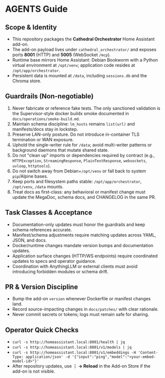 # AGENTS Guide

## Scope & Identity
- This repository packages the **Cathedral Orchestrator** Home Assistant add-on.
- The add-on payload lives under `cathedral_orchestrator/` and exposes ports **8001** (HTTP) and **5005** (WebSocket `/mcp`).
- Runtime base mirrors Home Assistant: Debian Bookworm with a Python virtual environment at `/opt/venv`; application code resides at `/opt/app/orchestrator`.
- Persistent data is mounted at `/data`, including `sessions.db` and the Chroma store.

## Guardrails (Non-negotiable)
1. Never fabricate or reference fake tests. The only sanctioned validation is the Supervisor-style docker buildx smoke documented in `docs/operations/smoke-build.md`.
2. Maintain schema discipline: `lm_hosts` remains `list(url)` and manifests/docs stay in lockstep.
3. Preserve LAN-only posture. Do not introduce in-container TLS termination or WAN exposure.
4. Uphold the single-writer rule for `/data`; avoid multi-writer patterns or background daemons that mutate shared state.
5. Do not "clean up" imports or dependencies required by contract (e.g., `HTTPException`, `StreamingResponse`, `PlainTextResponse`, `websockets`, `uvloop`, `httptools`).
6. Do not switch away from Debian+`/opt/venv` or fall back to system `pip`/Alpine bases.
7. Keep ports and filesystem paths stable: `/opt/app/orchestrator`, `/opt/venv`, `/data` mounts.
8. Treat docs as first-class: any behavioral or manifest change must update the MegaDoc, schema docs, and CHANGELOG in the same PR.

## Task Classes & Acceptance
- Documentation-only updates must honor the guardrails and keep schema references accurate.
- Manifest/schema adjustments require matching updates across YAML, JSON, and docs.
- Docker/runtime changes mandate version bumps and documentation updates.
- Application surface changes (HTTP/WS endpoints) require coordinated updates to specs and operator guidance.
- Coordination with AnythingLLM or external clients must avoid introducing forbidden modules or schema drift.

## PR & Version Discipline
- Bump the add-on `version` whenever Dockerfile or manifest changes land.
- Record source-impacting changes in `docs/patches/` with clear rationale.
- Never commit secrets or tokens; logs must remain safe for sharing.

## Operator Quick Checks
- `curl -s http://homeassistant.local:8001/health | jq`
- `curl -s http://homeassistant.local:8001/v1/models | jq`
- `curl -s http://homeassistant.local:8001/v1/embeddings -H 'Content-Type: application/json' -d '{"input":"ping","model":"<your-embed-model-id>"}'`
- After repository updates, use **⋮ → Reload** in the Add-on Store if the add-on is not visible.
